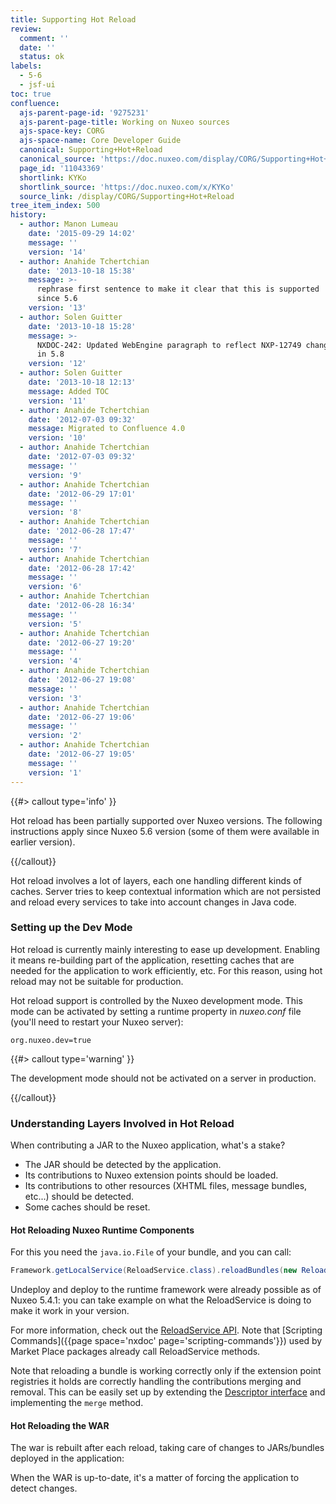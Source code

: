 ```yaml
---
title: Supporting Hot Reload
review:
  comment: ''
  date: ''
  status: ok
labels:
  - 5-6
  - jsf-ui
toc: true
confluence:
  ajs-parent-page-id: '9275231'
  ajs-parent-page-title: Working on Nuxeo sources
  ajs-space-key: CORG
  ajs-space-name: Core Developer Guide
  canonical: Supporting+Hot+Reload
  canonical_source: 'https://doc.nuxeo.com/display/CORG/Supporting+Hot+Reload'
  page_id: '11043369'
  shortlink: KYKo
  shortlink_source: 'https://doc.nuxeo.com/x/KYKo'
  source_link: /display/CORG/Supporting+Hot+Reload
tree_item_index: 500
history:
  - author: Manon Lumeau
    date: '2015-09-29 14:02'
    message: ''
    version: '14'
  - author: Anahide Tchertchian
    date: '2013-10-18 15:38'
    message: >-
      rephrase first sentence to make it clear that this is supported
      since 5.6
    version: '13'
  - author: Solen Guitter
    date: '2013-10-18 15:28'
    message: >-
      NXDOC-242: Updated WebEngine paragraph to reflect NXP-12749 changes
      in 5.8
    version: '12'
  - author: Solen Guitter
    date: '2013-10-18 12:13'
    message: Added TOC
    version: '11'
  - author: Anahide Tchertchian
    date: '2012-07-03 09:32'
    message: Migrated to Confluence 4.0
    version: '10'
  - author: Anahide Tchertchian
    date: '2012-07-03 09:32'
    message: ''
    version: '9'
  - author: Anahide Tchertchian
    date: '2012-06-29 17:01'
    message: ''
    version: '8'
  - author: Anahide Tchertchian
    date: '2012-06-28 17:47'
    message: ''
    version: '7'
  - author: Anahide Tchertchian
    date: '2012-06-28 17:42'
    message: ''
    version: '6'
  - author: Anahide Tchertchian
    date: '2012-06-28 16:34'
    message: ''
    version: '5'
  - author: Anahide Tchertchian
    date: '2012-06-27 19:20'
    message: ''
    version: '4'
  - author: Anahide Tchertchian
    date: '2012-06-27 19:08'
    message: ''
    version: '3'
  - author: Anahide Tchertchian
    date: '2012-06-27 19:06'
    message: ''
    version: '2'
  - author: Anahide Tchertchian
    date: '2012-06-27 19:05'
    message: ''
    version: '1'
---
```


{{#> callout type='info' }}

Hot reload has been partially supported over Nuxeo versions. The following instructions apply since Nuxeo 5.6 version (some of them were available in earlier version).

{{/callout}}

Hot reload involves a lot of layers, each one handling different kinds of caches. Server tries to keep contextual information which are not persisted and reload every services to take into account changes in Java code.

<!--Sometimes hot reload needs to be very smooth, when installing Studio packages from the Admin Center for instance. In these cases, the whole application does not need to be reloaded, and the current user view needs to keep its context (authentication, current page, current document, etc…)

In other cases the application needs to be reloaded completely to take into account changes in Java code, and the current context cannot always be restored to its previous state.-->

### Setting up the Dev Mode

Hot reload is currently mainly interesting to ease up development. Enabling it means re-building part of the application, resetting caches that are needed for the application to work efficiently, etc. For this reason, using hot reload may not be suitable for production.

Hot reload support is controlled by the Nuxeo development mode. This mode can be activated by setting a runtime property in _nuxeo.conf_ file (you'll need to restart your Nuxeo server):

```
org.nuxeo.dev=true

```

<!--
{{{multiexcerpt name='JSF-UI-required' page='nxdoc/generic-multi-excerpts'}}}

Activating this mode can also be done in the Admin Center, in the **Update Center** > **Nuxeo Studio** tab, or in the **System information** > **Setup** tab.

The development mode is checked by code whenever performing actions that would involve hot reload (when trying to install packages from the Update Center, or bypassing some caches during rendering, for instance). But some parts of the application may need the server to be started with the dev mode enabled (or disabled) for this property to be taken into account properly, so it is recommended to restart the server at least once after changing this property value.

-->

{{#> callout type='warning' }}

The development mode should not be activated on a server in production.

{{/callout}}

### Understanding Layers Involved in Hot Reload

When contributing a JAR to the Nuxeo application, what's a stake?

- The JAR should be detected by the application.
- Its contributions to Nuxeo extension points should be loaded.
- Its contributions to other resources (XHTML files, message bundles, etc...) should be detected.
- Some caches should be reset.

#### Hot Reloading Nuxeo Runtime Components

For this you need the `java.io.File` of your bundle, and you can call:

```java
Framework.getLocalService(ReloadService.class).reloadBundles(new ReloadContext().deploy(file));
```

Undeploy and deploy to the runtime framework were already possible as of Nuxeo 5.4.1: you can take example on what the ReloadService is doing to make it work in your version.

For more information, check out the [ReloadService API](https://github.com/nuxeo/nuxeo-runtime/blob/master/nuxeo-runtime-reload/src/main/java/org/nuxeo/runtime/reload/ReloadService.java). Note that [Scripting Commands]({{page space='nxdoc' page='scripting-commands'}}) used by Market Place packages already call ReloadService methods.

Note that reloading a bundle is working correctly only if the extension point registries it holds are correctly handling the contributions merging and removal. This can be easily set up by extending the [Descriptor interface](https://github.com/nuxeo/nuxeo-runtime/blob/master/nuxeo-runtime/src/main/java/org/nuxeo/runtime/model/ContributionFragmentRegistry.java) and implementing the `merge` method.

#### Hot Reloading the WAR

The war is rebuilt after each reload, taking care of changes to JARs/bundles deployed in the application:

When the WAR is up-to-date, it's a matter of forcing the application to detect changes.

<!-- Maybe change to something about webui reload

##### XHTML Files

XHTML files can be hot reloaded from the `nuxeo.war` directory. In order to activate this, the runtime property `**facelets.REFRESH_PERIOD**` can be set to "2" for instance: it will force facelets to refresh pages that have changed in the last 2s. Since 5.6, activating the development mode is enough: it will force the facelets refresh period to 2s.

Then you can directly edit the XHTML files from here or copy manually the XHTML files you edited from your IDE into this directory.

{{#> callout type='note' }}

Do not forget to disable this option for production, as detecting changes on XHTML files is costly for the server.

{{/callout}}

##### Message Bundles

Message files can be hot reloaded from the `nuxeo.war/WEB-INF` directory. The resources cache needs to be reset first. This is done by listening to the runtime "flush" event (see above) and can also be triggered by the user action "Dev mode: force flush" action available in the user menu on top of all pages.

 -->

<!--

##### JSF Navigation Cases

Currently, JSF navigation cases can only be reset when the JSF development mode is activated. But when activating this, hot reload breaks the user current view, so new navigation cases are detected thanks to a hack in Nuxeo code, activated when the Nuxeo development mode is.

##### Other Configurations

Other configurations (other kinds of JSF contributions to the `faces-config.xml` file, contributions to the Seam `pages.xml` file, contributions to the `web.xml` file, etc...) are **not** currently hot-reloaded by activating the Nuxeo development mode.

#### Resetting High Level Caches

Seam components may hold high level caches. Since the web session is not impacted by a simple hot reload, and since Seam components instances are not shared by users, there is no direct way to inform all users of the application that their Seam components need to reset and rebuild their cache.

For a Seam component to reset its cache correctly, it can use the following tricks:

- When dev mode is set (and only then: the rest of the time, cache invalidation should be handled as usual, regardless of hot reload support), it can check if the service it relies on has changed. This can be done only with services implementing the `org.nuxeo.runtime.service.TimestampedService` interface: Whenever a change is done on this service, a timestamp will be changed on the service.

Here is sample code checking for changes on the type service for instance:

```
@In(create = true)
protected TypeManager typeManager;

// helper seam component to handle hot reload
@In(create = true)
protected NuxeoSeamHotReloader seamReload;

// cache map
protected Map<String, List<List<Type>>> typesMap;

// cache timestamp
protected Long typesMapTimestamp;

@Factory(value = "typesMap", scope = EVENT)
public Map<String, List<List<Type>>> getTypes() {
    if (typesMap == null
            || (seamReload.isDevModeSet() && seamReload.shouldResetCache(
                    typeManager, typesMapTimestamp))) {
       // reset the cache map here
       typesMap = buildTypesMap();
    }
    return typesMap;
}

protected Map<String, List<List<Type>>> buildTypesMap() {
  [...]
}

```

If your cache relies on several services, or on a service that is not implementing the `TimestampedService` interface (or if you simply do not want the reset to be done only when really needed), you can also just check for a similar timestamp kept on the `ReloadService`: it will track if a flush was triggered since the last time you built the cache.

This is automatically done when the Nuxeo developement mode is activated: when navigating, all users will detect that a flush was called on the `ReloadService`, and a Seam flush event will be sent. So you can just add an observer for this Seam event, for instance:

```
@Observer(value = { EventNames.FLUSH_EVENT }, create = false)
@BypassInterceptors
public void onHotReloadFlush() {
  // reset seam component cache
}

```

Note that currently, automatic detection does not only send the "flush" seam event: it also sends a bunch of Seam events that most of Seam components already observe to reset their cache, to ease up hot reload support on this layer.

Check out Seam components named [seamReloadContext](https://github.com/nuxeo/nuxeo-jsf/blob/master/nuxeo-platform-webapp-base/src/main/java/org/nuxeo/ecm/webapp/seam/NuxeoSeamHotReloadContextKeeper.java) and [seamReload](https://github.com/nuxeo/nuxeo-jsf/blob/master/nuxeo-platform-webapp-base/src/main/java/org/nuxeo/ecm/webapp/seam/NuxeoSeamHotReloader.java) for more information.

-->

<!--

## Hot reloading Seam Components

Seam components can also be hot redeployed. This can save a lot of time (and server restarts). This is not controlled by the Nuxeo development mode as it relies on other configurations to be available.

To activate Seam Hot reload you need to:

1.  Put an empty file at `nuxeo.ear/config/seam-debug.properties`.
    Since 5.6, setting the property "org.nuxeo.seam.debug" to value "true", in the `bin/nuxeo.conf` file is equivalent.
2.  Install the suitable seam debug library for your version of Nuxeo into the `nxserver/bundles/` folder. The JAR is named "nuxeo-platform-seam-debug-5.5.jar" for version 5.5\. You can use our [Maven repository](https://maven.nuxeo.org/nexus/index.html#nexus-search;gav~~jboss-seam-debug~~~) for selecting and downloading the JAR. This will place the JBoss Seam library into folder `nxserver/nuxeo.war/WEB-INF/lib` at startup and activate Seam debug features on the application.

If you're using Nuxeo IDE, these settings are not needed because they're installed by default, and the debug JAR is included in the SDK.

### Selecting the Seam Components That Can Be Hot Reloaded

Because of the way Seam hot reload works, you have to select what Seam Components must be hot reloadable. This is done by telling the deployment system which bundle and what classes must be reloadable.

In your bundle, add the following lines at the end of you `deployment-fragment.xml` (since `5.4.2`).

```
<seamHotDeploy>
  <include>**/*Bean.class</include>
</seamHotDeploy>

```

This instruct the deployer for extracting all the classes suffixed by `Bean` into the `nuxeo.war/WEB-INF/dev` folder and to extract the others into a new `bundle-seamhotdeploy.jar` folder and to rename the original JAR to `bundle.jar~seamhotdeploy`.

For backward compatibility, we also include the classes selected in the `seam-debug.properties` in the config folder and the bundle's `seam.properties`.

### How Does It Work and What Are the Limitations?

During deployment preprocessing, the "hot reloadable JARs" will be split:

- Seam classes made for hot reload will be copied into `nuxeo.ear/nuxeo.war/WEB-INF/dev`;
- Other JAR ressources (class, XML, manifest ...) will remain in another JAR that will be deployed instead of the original one

Classes in `nuxeo.ear/nuxeo.war/WEB-INF/dev` will be deployed by Seam in a separated class loader and will be hot-reloadable.

Since these classes are in a child classloader, they can access other Seam components, but other Seam components can not see them.

### How Do I Reload My Classes?

You have to copy your updated classes into `nuxeo.ear/nuxeo.war/WEB-INF/dev`.

To trigger the hot reload, you can either:

- Use the SeamReload action link that is available in the default nuxeo-dm packaging,
- Or call the URL : [`http://127.0.0.1:8080/nuxeo/restAPI/seamReload`](http://127.0.0.1:8080/nuxeo/restAPI/seamReload)

-->
